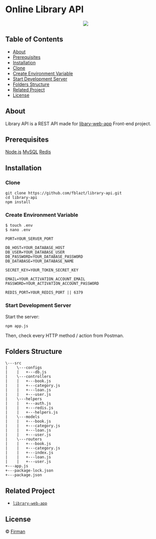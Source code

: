 # Online Library API


<p align="center">
  <img src="https://cdn-images-1.medium.com/max/871/1*d2zLEjERsrs1Rzk_95QU9A.png">
</p>

## Table of Contents

* [About](#About)
* [Prerequisites](#Prerequisites)
* [Installation](#Installation)
 * [Clone](#Clone)
 * [Create Environment Variable](#create-environment-variable)
 * [Start Development Server](#Start-Development-Server)
* [Folders Structure](#Folders-Structure)
* [Related Project](#Related-Project)
* [License](#License)

## About
Library API is a REST API made for [libary-web-app](https://github.com/fblazt/library-web-app) Front-end project.

## Prerequisites

[Node.js](https://nodejs.org/en/)
[MySQL](https://www.mysql.com/downloads/)
[Redis](https://redis.io/)

## Installation

### Clone

```
git clone https://github.com/fblazt/library-api.git
cd library-api
npm install 
```

### Create Environment Variable

```
$ touch .env
$ nano .env
```

```
PORT=YOUR_SERVER_PORT

DB_HOST=YOUR_DATABASE_HOST
DB_USER=YOUR_DATABASE_USER
DB_PASSWORD=YOUR_DATABASE_PASSWORD
DB_DATABASE=YOUR_DATABASE_NAME

SECRET_KEY=YOUR_TOKEN_SECRET_KEY

EMAIL=YOUR_ACTIVATION_ACCOUNT_EMAIL
PASSWORD=YOUR_ACTIVATION_ACCOUNT_PASSWORD

REDIS_PORT=YOUR_REDIS_PORT || 6379

```

### Start Development Server

Start the server:
```
npm app.js
```
Then, check every HTTP method / action from Postman.

## Folders Structure
```
\---src
|    \---configs
|    |   +---db.js            
|    \---controllers
|    |   +---book.js
|    |   +---category.js
|    |   +---loan.js
|    |   +---user.js
|    \---helpers
|    |   +---auth.js
|    |   +---redis.js
|    |   +---helpers.js
|    \---models
|    |   +---book.js
|    |   +---category.js
|    |   +---loan.js
|    |   +---user.js
|    \---routers
|    |   +---book.js
|    |   +---category.js
|    |   +---index.js
|    |   +---loan.js
|    |   +---user.js
+---app.js
+---package-lock.json
+---package.json
```

## Related Project
* [`library-web-app`](https://github.com/fblazt/library-web-app)

## License

© [Firman](https://github.com/fblazt/)
